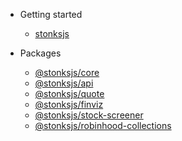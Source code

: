 <!-- docs/_sidebar.md -->

- Getting started

  - [stonksjs](/)

- Packages

  - [@stonksjs/core](api/core.md)
  - [@stonksjs/api](api/api.md)
  - [@stonksjs/quote](api/quote.md)
  - [@stonksjs/finviz](api/finviz.md)
  - [@stonksjs/stock-screener](api/stock-screener.md)
  - [@stonksjs/robinhood-collections](api/robinhood-collections.md)
